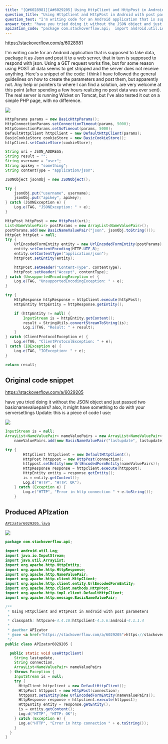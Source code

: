 ```yaml
---
title: "[Q#6028981][A#6029205] Using HttpClient and HttpPost in Android with post parameters"
question_title: "Using HttpClient and HttpPost in Android with post parameters"
question_text: "I'm writing code for an Android application that is supposed to take data, package it as Json and post it to a web server, that in turn is supposed to respond with json. Using a GET request works fine, but for some reason using POST all data seems to get stripped and the server does not receive anything. Here's a snippet of the code: I think I have followed the general guidelines on how to create the parameters and post them, but apparently not. Any help or pointers to where I can find a solution, are very welcome at this point (after spending a few hours realizing no post data was ever sent). The real server is running Wicket on Tomcat, but I've also tested it out on a simple PHP page, with no difference."
answer_text: "have you tried doing it without the JSON object and just passed two basicnamevaluepairs? also, it might have something to do with your serversettings Update: this is a piece of code I use:"
apization_code: "package com.stackoverflow.api;  import android.util.Log; import java.io.InputStream; import java.util.ArrayList; import org.apache.http.HttpEntity; import org.apache.http.HttpResponse; import org.apache.http.NameValuePair; import org.apache.http.client.HttpClient; import org.apache.http.client.entity.UrlEncodedFormEntity; import org.apache.http.client.methods.HttpPost; import org.apache.http.impl.client.DefaultHttpClient; import org.apache.http.message.BasicNameValuePair;  /**  * Using HttpClient and HttpPost in Android with post parameters  *  * classpath: httpcore-4.4.10:httpclient-4.5.6:android-4.1.1.4  *  * @author APIzator  * @see <a href=\"https://stackoverflow.com/a/6029205\">https://stackoverflow.com/a/6029205</a>  */ public class APIzator6029205 {    public static void useHttpclient(     String lastupdate,     String connection,     ArrayList<NameValuePair> nameValuePairs   ) throws Exception {     InputStream is = null;     try {       HttpClient httpclient = new DefaultHttpClient();       HttpPost httppost = new HttpPost(connection);       httppost.setEntity(new UrlEncodedFormEntity(nameValuePairs));       HttpResponse response = httpclient.execute(httppost);       HttpEntity entity = response.getEntity();       is = entity.getContent();       Log.d(\"HTTP\", \"HTTP: OK\");     } catch (Exception e) {       Log.e(\"HTTP\", \"Error in http connection \" + e.toString());     }   } }"
---
```


https://stackoverflow.com/q/6028981

I&#x27;m writing code for an Android application that is supposed to take data, package it as Json and post it to a web server, that in turn is supposed to respond with json.
Using a GET request works fine, but for some reason using POST all data seems to get stripped and the server does not receive anything.
Here&#x27;s a snippet of the code:
I think I have followed the general guidelines on how to create the parameters and post them, but apparently not.
Any help or pointers to where I can find a solution, are very welcome at this point (after spending a few hours realizing no post data was ever sent). The real server is running Wicket on Tomcat, but I&#x27;ve also tested it out on a simple PHP page, with no difference.


<div class="code-logo"><img src="/stackoverflow.png" /></div>

```java
HttpParams params = new BasicHttpParams();
HttpConnectionParams.setConnectionTimeout(params, 5000);
HttpConnectionParams.setSoTimeout(params, 5000);        
DefaultHttpClient httpClient = new DefaultHttpClient(params);
BasicCookieStore cookieStore = new BasicCookieStore();
httpClient.setCookieStore(cookieStore);

String uri = JSON_ADDRESS;
String result = "";
String username = "user";
String apikey = "something";
String contentType = "application/json";

JSONObject jsonObj = new JSONObject();

try {
    jsonObj.put("username", username);
    jsonObj.put("apikey", apikey);
} catch (JSONException e) {
    Log.e(TAG, "JSONException: " + e);
}

HttpPost httpPost = new HttpPost(uri);
List<NameValuePair> postParams = new ArrayList<NameValuePair>();
postParams.add(new BasicNameValuePair("json", jsonObj.toString()));
HttpGet httpGet = null;
try {
    UrlEncodedFormEntity entity = new UrlEncodedFormEntity(postParams);
    entity.setContentEncoding(HTTP.UTF_8);
    entity.setContentType("application/json");
    httpPost.setEntity(entity);

    httpPost.setHeader("Content-Type", contentType);
    httpPost.setHeader("Accept", contentType);
} catch (UnsupportedEncodingException e) {
    Log.e(TAG, "UnsupportedEncodingException: " + e);
}

try {
    HttpResponse httpResponse = httpClient.execute(httpPost);
    HttpEntity httpEntity = httpResponse.getEntity();

    if (httpEntity != null) {
        InputStream is = httpEntity.getContent();
        result = StringUtils.convertStreamToString(is);
        Log.i(TAG, "Result: " + result);
    }
} catch (ClientProtocolException e) {
    Log.e(TAG, "ClientProtocolException: " + e);
} catch (IOException e) {
    Log.e(TAG, "IOException: " + e);
}

return result;
```


## Original code snippet

https://stackoverflow.com/a/6029205

have you tried doing it without the JSON object and just passed two basicnamevaluepairs?
also, it might have something to do with your serversettings
Update:
this is a piece of code I use:

<div class="code-logo"><img src="/stackoverflow.png" /></div>

```java
InputStream is = null;
ArrayList<NameValuePair> nameValuePairs = new ArrayList<NameValuePair>();
    nameValuePairs.add(new BasicNameValuePair("lastupdate", lastupdate)); 

try {
        HttpClient httpclient = new DefaultHttpClient();
        HttpPost httppost = new HttpPost(connection);
        httppost.setEntity(new UrlEncodedFormEntity(nameValuePairs));
        HttpResponse response = httpclient.execute(httppost);
        HttpEntity entity = response.getEntity();
        is = entity.getContent();
        Log.d("HTTP", "HTTP: OK");
    } catch (Exception e) {
        Log.e("HTTP", "Error in http connection " + e.toString());
    }
```

## Produced APIzation

[`APIzator6029205.java`](https://github.com/blind-papers/apization-temp-data/raw/main/search/APIzator6029205.java)

<div class="code-logo"><img src="/apizator.png" /></div>

```java
package com.stackoverflow.api;

import android.util.Log;
import java.io.InputStream;
import java.util.ArrayList;
import org.apache.http.HttpEntity;
import org.apache.http.HttpResponse;
import org.apache.http.NameValuePair;
import org.apache.http.client.HttpClient;
import org.apache.http.client.entity.UrlEncodedFormEntity;
import org.apache.http.client.methods.HttpPost;
import org.apache.http.impl.client.DefaultHttpClient;
import org.apache.http.message.BasicNameValuePair;

/**
 * Using HttpClient and HttpPost in Android with post parameters
 *
 * classpath: httpcore-4.4.10:httpclient-4.5.6:android-4.1.1.4
 *
 * @author APIzator
 * @see <a href="https://stackoverflow.com/a/6029205">https://stackoverflow.com/a/6029205</a>
 */
public class APIzator6029205 {

  public static void useHttpclient(
    String lastupdate,
    String connection,
    ArrayList<NameValuePair> nameValuePairs
  ) throws Exception {
    InputStream is = null;
    try {
      HttpClient httpclient = new DefaultHttpClient();
      HttpPost httppost = new HttpPost(connection);
      httppost.setEntity(new UrlEncodedFormEntity(nameValuePairs));
      HttpResponse response = httpclient.execute(httppost);
      HttpEntity entity = response.getEntity();
      is = entity.getContent();
      Log.d("HTTP", "HTTP: OK");
    } catch (Exception e) {
      Log.e("HTTP", "Error in http connection " + e.toString());
    }
  }
}

```